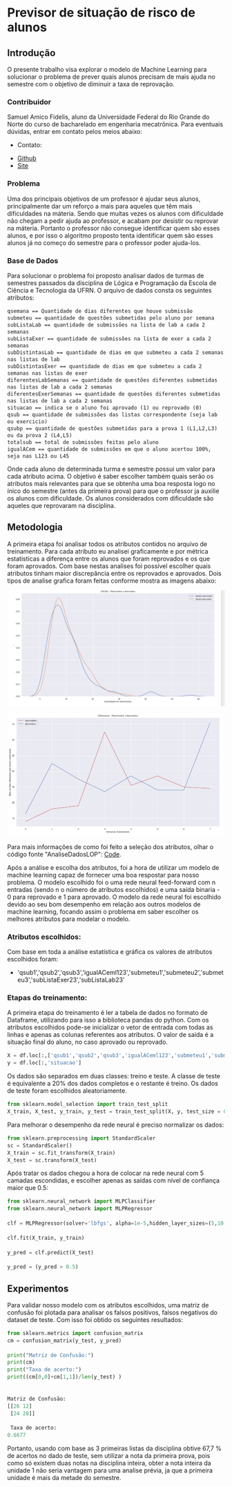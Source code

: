# Previsor de situação de risco de alunos

## Introdução
O presente trabalho visa explorar o modelo de Machine Learning para solucionar o problema de prever quais alunos precisam de mais ajuda no semestre
com o objetivo de diminuir a taxa de reprovação.


### Contribuidor
Samuel Amico Fidelis, aluno da Universidade Federal do Rio Grande do Norte do curso de bacharelado em engenharia mecatrônica. Para eventuais dúvidas, entrar em contato pelos
meios abaixo:

* Contato: 
- [Github](https://github.com/samuelamico/MachineLearning)
- [Site](https://samuelamico.github.io/)


### Problema
Uma dos principais objetivos de um professor é ajudar seus alunos, principalmente dar um reforço a mais para aqueles que têm mais dificuldades na máteria. Sendo que muitas vezes
os alunos com dificuldade não chegam a pedir ajuda ao professor, e acabam por desistir ou reprovar na máteria. Portanto o professor não consegue identificar quem são esses alunos, e por isso o algoritmo proposto tenta identificar quem são esses alunos já no começo do semestre para o professor poder ajuda-los.

### Base de Dados
Para solucionar o problema foi proposto analisar dados de turmas de semestres passados da disciplina de Lógica e Programação da Escola de Ciência e Tecnologia da UFRN.
O arquivo de dados consta os seguintes atributos:
```
qsemana == Quantidade de dias diferentes que houve submissão
submeteu == quantidade de questões submetidas pelo aluno por semana
subListaLab == quantidade de submissões na lista de lab a cada 2 semanas
subListaExer == quantidade de submissões na lista de exer a cada 2 semanas
subDistintasLab == quantidade de dias em que submeteu a cada 2 semanas nas listas de lab
subDistintasExer == quantidade de dias em que submeteu a cada 2 semanas nas listas de exer
diferentesLabSemanas == quantidade de questões diferentes submetidas nas listas de lab a cada 2 semanas
diferentesExerSemanas == quantidade de questões diferentes submetidas nas listas de lab a cada 2 semanas
situacao == indica se o aluno foi aprovado (1) ou reprovado (0)
qsub == quantidade de submissões das listas correspondente (seja lab ou exercicio)
qsubp == quantidade de questões submetidas para a prova 1 (L1,L2,L3) ou da prova 2 (L4,L5)
totalsub == total de submissões feitas pelo aluno
igualACem == quantidade de submissões em que o aluno acertou 100%, seja nas L123 ou L45 

```
Onde cada aluno de determinada turma e semestre possui um valor para cada atributo acima. O objetivo é saber escolher também quais serão os atributos mais relevantes
para que se obtenha uma boa resposta logo no ínico do semestre (antes da primeira prova) para que o professor ja auxilie os alunos com dificuldade. Os alunos considerados com
dificuldade são aqueles que reprovaram na disciplina.

## Metodologia 

A primeira etapa foi analisar todos os atributos contidos no arquivo de treinamento. Para cada atributo eu analisei graficamente e por métrica estatisticas a diferença
entre os alunos que foram reprovados e os que foram aprovados. Com base nestas analises foi possível escolher quais atributos tinham maior discrepância entre os reprovados e aprovados. Dois tipos de analise grafica foram feitas conforme mostra as imagens abaixo:


![Histograma](https://github.com/samuelamico/MachineLearning/blob/master/Graficos/Histograma.PNG)

![LinearPlot](https://github.com/samuelamico/MachineLearning/blob/master/Graficos/Plots.PNG)


Para mais informações de como foi feito a seleção dos atributos, olhar o código fonte "AnaliseDadosLOP": [Code](https://github.com/samuelamico/MachineLearning).


Após a análise e escolha dos atributos, foi a hora de utilizar um modelo de machine learning capaz de fornecer uma boa respostar para nosso problema. O modelo escolhido
foi o uma rede neural feed-forward com n entradas (sendo n o número de atributos escolhidos) e uma saída binaria - 0 para reprovado e 1 para aprovado. O modelo da rede neural foi
escolhido devido ao seu bom desempenho em relação aos outros modelos de machine learning, focando assim o problema em saber escolher os melhores atributos para modelar o modelo.

### Atributos escolhidos:
Com base em toda a análise estatística e gráfica os valores de atributos escolhidos foram:
 - 'qsub1','qsub2','qsub3','igualACeml123','submeteu1','submeteu2','submeteu3','subListaExer23','subListaLab23'

### Etapas do treinamento:
A primeira etapa do treinamento é ler a tabela de dados no formato de Dataframe, utilizando para isso a biblioteca pandas do python. Com os atributos escolhidos pode-se
inicializar o vetor de entrada com todas as linhas e apenas as colunas referentes aos atributos. O valor de saída é a situação final do aluno, no caso aprovado ou reprovado.

```py
X = df.loc[:,['qsub1','qsub2','qsub3','igualACeml123','submeteu1','submeteu2','submeteu3','subListaExer23','subListaLab23'] ]
y = df.loc[:,'situacao']
```

Os dados são separados em duas classes: treino e teste. A classe de teste é equivalente a 20% dos dados completos e o restante é treino. Os dados de teste foram escolhidos 
aleatoriamente.

```py
from sklearn.model_selection import train_test_split
X_train, X_test, y_train, y_test = train_test_split(X, y, test_size = 0.2, random_state = 0)
```


Para melhorar o desempenho da rede neural é preciso normalizar os dados:

```py
from sklearn.preprocessing import StandardScaler
sc = StandardScaler()
X_train = sc.fit_transform(X_train)
X_test = sc.transform(X_test)
```

Após tratar os dados chegou a hora de colocar na rede neural com 5 camadas escondidas, e escolher apenas as saídas com nível de confiança maior que 0.5:

```py
from sklearn.neural_network import MLPClassifier
from sklearn.neural_network import MLPRegressor

clf = MLPRegressor(solver='lbfgs', alpha=1e-5,hidden_layer_sizes=(5,10,10,9,1), random_state=1)

clf.fit(X_train, y_train) 

y_pred = clf.predict(X_test)

y_pred = (y_pred > 0.5)
```

## Experimentos 

Para validar nosso modelo com os atributos escolhidos, uma matriz de confusão foi plotada para analisar os falsos positivos, falsos negativos do dataset de teste.
Com isso foi obtido os seguintes resultados:

```py
from sklearn.metrics import confusion_matrix
cm = confusion_matrix(y_test, y_pred)

print("Matriz de Confusão:")
print(cm)
print("Taxa de acerto:")
print((cm[0,0]+cm[1,1])/len(y_test) )


Matriz de Confusão:
[[26 12]
 [24 28]]

 Taxa de acerto:
0.6677
```
Portanto, usando com base as 3 primeiras listas da disciplina obtive 67,7 % de acertos no dado de teste, sem utilizar a nota da primeira prova, pois como só existem duas notas na disciplina inteira, obter a nota inteira da unidade 1 não seria vantagem para uma analise prévia, ja que a primeira unidade é mais da metade do semestre. 